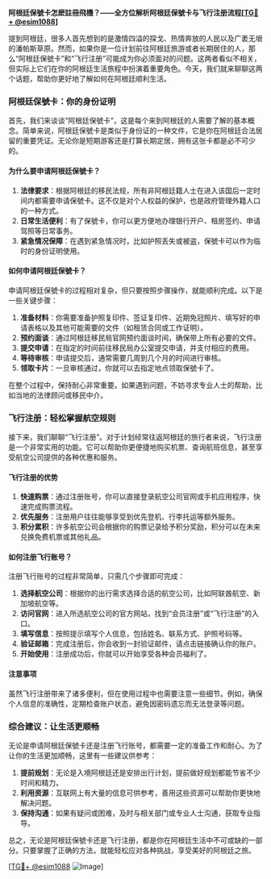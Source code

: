**阿根廷保號卡怎麽註冊飛機？——全方位解析阿根廷保號卡与飞行注册流程[[TG💪+ @esim1088](https://t.me/s/esim1088)]**

提到阿根廷，很多人首先想到的是激情四溢的探戈、热情奔放的人民以及广袤无垠的潘帕斯草原。然而，如果你是一位计划前往阿根廷旅游或者长期居住的人，那么“阿根廷保號卡”和“飞行注册”可能成为你必须面对的问题。这两者看似不相关，但实际上它们在你的阿根廷生活旅程中扮演着重要角色。今天，我们就来聊聊这两个话题，帮助你更好地了解如何在阿根廷顺利生活。

### 阿根廷保號卡：你的身份证明

首先，我们来谈谈“阿根廷保號卡”，这是每个来到阿根廷的人需要了解的基本概念。简单来说，阿根廷保號卡是类似于身份证的一种文件，它是你在阿根廷合法居留的重要凭证。无论你是短期游客还是打算长期定居，拥有这张卡都是必不可少的。

#### 为什么要申请阿根廷保號卡？

1. **法律要求**：根据阿根廷的移民法规，所有非阿根廷籍人士在进入该国后一定时间内都需要申请保號卡。这不仅是对个人权益的保护，也是政府管理外籍人口的一种方式。
2. **日常生活便利**：有了保號卡，你可以更方便地办理银行开户、租房签约、申请驾照等日常事务。
3. **紧急情况保障**：在遇到紧急情况时，比如护照丢失或被盗，保號卡可以作为临时的身份证明使用。

#### 如何申请阿根廷保號卡？

申请阿根廷保號卡的过程相对复杂，但只要按照步骤操作，就能顺利完成。以下是一些关键步骤：

1. **准备材料**：你需要准备护照复印件、签证复印件、近期免冠照片、填写好的申请表格以及其他可能需要的文件（如租赁合同或工作证明）。
2. **预约面谈**：通过阿根廷移民局官网预约面谈时间，确保带上所有必要的文件。
3. **提交申请**：在指定的时间前往移民局办公室提交申请，并支付相应的费用。
4. **等待审核**：申请提交后，通常需要几周到几个月的时间进行审核。
5. **领取卡片**：一旦审核通过，你就可以去指定地点领取保號卡了。

在整个过程中，保持耐心非常重要。如果遇到问题，不妨寻求专业人士的帮助，比如当地的法律顾问或移民中介。

### 飞行注册：轻松掌握航空规则

接下来，我们聊聊“飞行注册”。对于计划经常往返阿根廷的旅行者来说，飞行注册是一个非常实用的功能。它可以帮助你更便捷地购买机票、查询航班信息，甚至享受航空公司提供的各种优惠和服务。

#### 飞行注册的优势

1. **快速购票**：通过注册账号，你可以直接登录航空公司官网或手机应用程序，快速完成购票流程。
2. **优先服务**：注册用户往往能够享受到优先登机、行李托运等额外服务。
3. **积分累积**：许多航空公司会根据你的购票记录给予积分奖励，积分可以在未来兑换免费机票或其他礼品。

#### 如何注册飞行账号？

注册飞行账号的过程非常简单，只需几个步骤即可完成：

1. **选择航空公司**：根据你的出行需求选择合适的航空公司，比如阿联酋航空、新加坡航空等。
2. **访问官网**：进入所选航空公司的官方网站，找到“会员注册”或“飞行注册”的入口。
3. **填写信息**：按照提示填写个人信息，包括姓名、联系方式、护照号码等。
4. **验证邮箱**：完成注册后，你会收到一封验证邮件，请点击链接确认你的账户。
5. **开始使用**：注册成功后，你就可以开始享受各种会员福利了。

#### 注意事项

虽然飞行注册带来了诸多便利，但在使用过程中也需要注意一些细节。例如，确保个人信息的准确性，定期检查账户状态，避免因密码遗忘而无法登录等问题。

### 综合建议：让生活更顺畅

无论是申请阿根廷保號卡还是注册飞行账号，都需要一定的准备工作和耐心。为了让你的生活更加顺畅，这里有一些建议供参考：

1. **提前规划**：无论是入境阿根廷还是安排出行计划，提前做好规划都能节省不少时间和精力。
2. **利用资源**：互联网上有大量的信息可供参考，善用这些资源可以帮助你更快地解决问题。
3. **保持沟通**：如果有疑问或困难，及时与相关部门或专业人士沟通，获取专业指导。

总之，无论是阿根廷保號卡还是飞行注册，都是你在阿根廷生活中不可或缺的一部分。只要掌握了正确的方法，就能轻松应对各种挑战，享受美好的阿根廷之旅。

[[TG💪+ @esim1088](https://t.me/s/esim1088) ![Image](https://i.postimg.cc/4NQfJmqS/Snipaste-2025-05-13-00-14-12.png)]